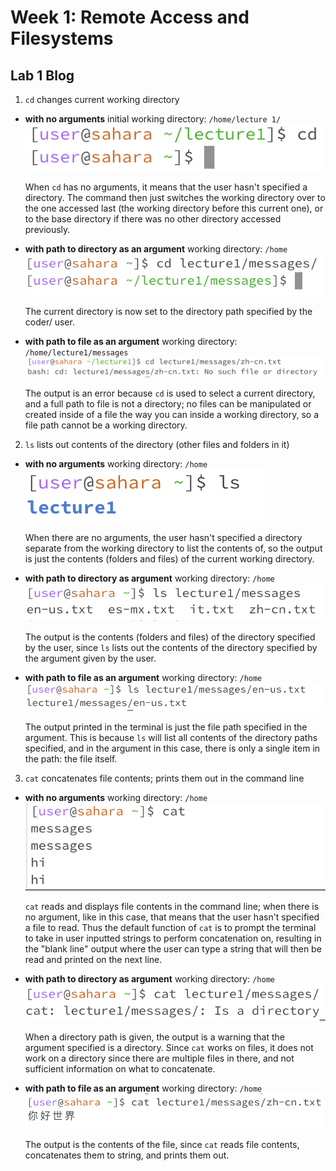 # Week 1: Remote Access and Filesystems
## Lab 1 Blog
1.  `cd` changes current working directory
- **with no arguments**
  initial working directory: `/home/lecture 1/`\
  ![Image](cdnoargs.png)  <br />


  When `cd` has no arguments, it means that the user hasn't specified a directory. The command then just switches the working directory over to the one accessed last (the working directory before this current one), or to the base directory if there was no other directory accessed previously.

- **with path to directory as an argument**
  working directory: `/home`\
  ![Image](cdtodirectory.png)  <br />


  The current directory is now set to the directory path specified by the coder/ user.
  
- **with path to file as an argument**
  working directory: `/home/lecture1/messages`\
  ![Image](cdfilename.png)  <br />

  The output is an error because `cd` is used to select a current directory, and a full path to file is not a directory; no files can be manipulated or created inside of a file the way you can inside a working directory, so a file path cannot be a working directory.

2. `ls` lists out contents of the directory (other files and folders in it)
- **with no arguments**
  working directory: `/home`\
  ![Image](lsnoargs.png)  <br />


  When there are no arguments, the user hasn't specified a directory separate from the working directory to list the contents of, so the output is just the contents (folders and files) of the current working directory.

- **with path to directory as argument**
  working directory: `/home`\
  ![Image](lstodirectory.png)  

  
  The output is the contents (folders and files) of the directory specified by the user, since `ls` lists out the contents of the directory specified by the argument given by the user.

- **with path to file as an argument**
  working directory: `/home`\
  ![Image](lsfilepath.png)  

  
  The output printed in the terminal is just the file path specified in the argument. This is because `ls` will list all contents of the directory paths specified, and in the argument in this case, there is only a single item in the path: the file itself. 
  
3. `cat` concatenates file contents; prints them out in the command line
- **with no arguments**
  working directory: `/home`\
  ![Image](catnoargs.png)  


  `cat` reads and displays file contents in the command line; when there is no argument, like in this case, that means that the user hasn't specified a file to read. Thus the default function of `cat` is to prompt the terminal to take in user inputted strings to perform concatenation on, resulting in the "blank line" output where the user can type a string that will then be read and printed on the next line.

- **with path to directory as argument**
  working directory: `/home`\
  ![Image](cattodirectory.png)  

  
  When a directory path is given, the output is a warning that the argument specified is a directory. Since `cat` works on files, it does not work on a directory since there are multiple files in there, and not sufficient information on what to concatenate.

- **with path to file as an argument**
  working directory: `/home`\
  ![Image](catfilepath.png)  

  
  The output is the contents of the file, since `cat` reads file contents, concatenates them to string, and prints them out.

